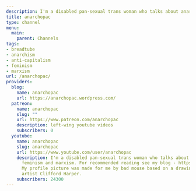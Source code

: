```yaml
---
description: I'm a disabled pan-sexual trans woman who talks about anarchism, feminism and marxism. For recommended reading see my blog. My profile picture was made for me by bad mouse based on a drawing by the anarchist artist Clifford Harper.
title: anarchopac
type: channel
menu:
  main:
    parent: Channels
tags:
- breadtube
- anarchism
- anti-capitalism
- feminism
- marxism
url: /anarchopac/
providers:
  blog:
    name: anarchopac
    url: https://anarchopac.wordpress.com/
  patreon:
    name: anarchopac
    slug: ""
    url: https://www.patreon.com/anarchopac
    description: left-wing youtube videos
    subscribers: 0
  youtube:
    name: anarchopac
    slug: anarchopac
    url: https://www.youtube.com/user/anarchopac
    description: I'm a disabled pan-sexual trans woman who talks about anarchism,
      feminism and marxism. For recommended reading see my blog - https://anarchopac.wordpress.com/
      My profile picture was made for me by bad mouse based on a drawing by the anarchist
      artist Clifford Harper.
    subscribers: 24300
---
```

